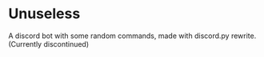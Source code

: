 # Unuseless
A discord bot with some random commands, made with discord.py rewrite.
(Currently discontinued)
